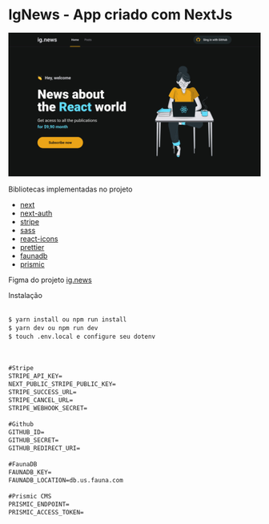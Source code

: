 # IgNews - App criado com NextJs
![alt text](https://github.com/webstylus/ignews/blob/main/src/img/cover.jpg?raw=true)


Bibliotecas implementadas no projeto

* [next](https://nextjs.org/)
* [next-auth](https://next-auth.js.org/)
* [stripe](https://stripe.com/)
* [sass]()
* [react-icons]()
* [prettier]()
* [faunadb](https://fauna.com/)
* [prismic](https://prismic.io)


Figma do projeto [ig.news](https://www.figma.com/file/mW8AfUKeRwXwLAAxLOOC22/ig.news?node-id=1%3A2)
 
Instalação

```bash
 
$ yarn install ou npm run install
$ yarn dev ou npm run dev
$ touch .env.local e configure seu dotenv
 
 ```

```dotenv

#Stripe
STRIPE_API_KEY=
NEXT_PUBLIC_STRIPE_PUBLIC_KEY=
STRIPE_SUCCESS_URL=
STRIPE_CANCEL_URL=
STRIPE_WEBHOOK_SECRET=

#Github
GITHUB_ID=
GITHUB_SECRET=
GITHUB_REDIRECT_URI=

#FaunaDB
FAUNADB_KEY=
FAUNADB_LOCATION=db.us.fauna.com

#Prismic CMS
PRISMIC_ENDPOINT=
PRISMIC_ACCESS_TOKEN=

```
